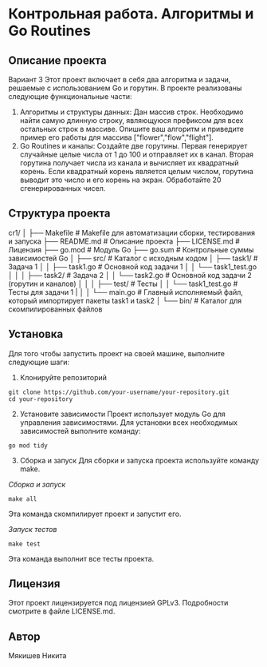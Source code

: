 # Контрольная работа. Алгоритмы и Go Routines

## Описание проекта
Вариант 3
Этот проект включает в себя два алгоритма и задачи, решаемые с использованием Go и горутин. В проекте реализованы следующие функциональные части:

1. Алгоритмы и структуры данных: Дан массив строк. Необходимо найти самую длинную строку, являющуюся префиксом для всех остальных строк в массиве. Опишите ваш алгоритм и приведите пример его работы для массива ["flower","flow","flight"].
2. Go Routines и каналы: Создайте две горутины. Первая генерирует случайные целые числа от 1 до 100 и отправляет их в канал. Вторая горутина получает числа из канала и вычисляет их квадратный корень. Если квадратный корень является целым числом, горутина выводит это число и его корень на экран. Обработайте 20 сгенерированных чисел.

## Структура проекта
cr1/
│
├── Makefile                # Makefile для автоматизации сборки, тестирования и запуска
├── README.md               # Описание проекта
├── LICENSE.md              # Лицензия
├── go.mod                  # Модуль Go
├── go.sum                  # Контрольные суммы зависимостей Go
│
├── src/                    # Каталог с исходным кодом
│   ├── task1/              # Задача 1
│   │   ├── task1.go        # Основной код задачи 1
│   │   └── task1_test.go   
│   │
│   ├── task2/              # Задача 2
│   │   └── task2.go        # Основной код задачи 2 (горутин и каналов)
│   │
│   ├── test/              # Тесты
│   │   └── task1_test.go   # Тесты для задачи 1
|   │
│   └── main.go             # Главный исполняемый файл, который импортирует пакеты task1 и task2
│
└── bin/                    # Каталог для скомпилированных файлов

## Установка
Для того чтобы запустить проект на своей машине, выполните следующие шаги:

1. Клонируйте репозиторий
```
git clone https://github.com/your-username/your-repository.git
cd your-repository
```

2. Установите зависимости
Проект использует модуль Go для управления зависимостями. Для установки всех необходимых зависимостей выполните команду:
```
go mod tidy
```

3. Сборка и запуск
Для сборки и запуска проекта используйте команду make.

*Сборка и запуск*
```
make all
```
Эта команда скомпилирует проект и запустит его.

*Запуск тестов*
```
make test
```
Эта команда выполнит все тесты проекта.

## Лицензия
Этот проект лицензируется под лицензией GPLv3. Подробности смотрите в файле LICENSE.md.

## Автор
Мякишев Никита